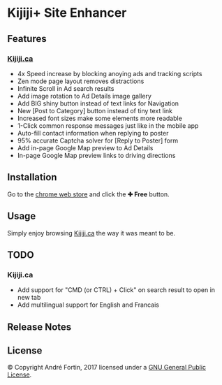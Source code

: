 # Kijiji+ Site Enhancer

## Features

### [Kijiji.ca](http://www.kijiji.ca)

- 4x Speed increase by blocking anoying ads and tracking scripts
- Zen mode page layout removes distractions
- Infinite Scroll in Ad search results
- Add image rotation to Ad Details image gallery
- Add BIG shiny button instead of text links for Navigation
- New [Post to Category] button instead of tiny text link
- Increased font sizes make some elements more readable
- 1-Click common response messages just like in the mobile app
- Auto-fill contact information when replying to poster
- 95% accurate Captcha solver for [Reply to Poster] form
- Add in-page Google Map preview to Ad Details
- In-page Google Map preview links to driving directions

## Installation

Go to the [chrome web store](https://chrome.google.com/webstore/detail/kijiji-plus/) and click the **✚ Free** button.

## Usage

Simply enjoy browsing [Kijiji.ca](http://kijiji.ca) the way it was meant to be.

## TODO

### Kijiji.ca

- Add support for "CMD (or CTRL) + Click" on search result to open in new tab
- Add multilingual support for English and Francais

## Release Notes

## License

© Copyright André Fortin, 2017 licensed under a [GNU General Public License](http://gnu.org/licenses/).
